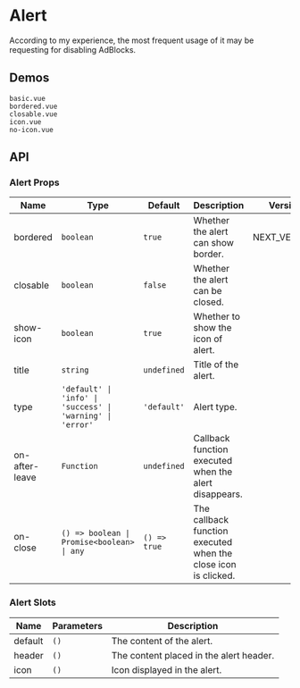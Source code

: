# Alert

According to my experience, the most frequent usage of it may be requesting for disabling AdBlocks.

## Demos

```demo
basic.vue
bordered.vue
closable.vue
icon.vue
no-icon.vue
```

## API

### Alert Props

| Name | Type | Default | Description | Version |
| --- | --- | --- | --- | --- |
| bordered | `boolean` | `true` | Whether the alert can show border. | NEXT_VERSION |
| closable | `boolean` | `false` | Whether the alert can be closed. |  |
| show-icon | `boolean` | `true` | Whether to show the icon of alert. |  |
| title | `string` | `undefined` | Title of the alert. |  |
| type | `'default' \| 'info' \| 'success' \| 'warning' \| 'error'` | `'default'` | Alert type. |  |
| on-after-leave | `Function` | `undefined` | Callback function executed when the alert disappears. |  |
| on-close | `() => boolean \| Promise<boolean> \| any` | `() => true` | The callback function executed when the close icon is clicked. |  |

### Alert Slots

| Name    | Parameters | Description                             |
| ------- | ---------- | --------------------------------------- |
| default | `()`       | The content of the alert.               |
| header  | `()`       | The content placed in the alert header. |
| icon    | `()`       | Icon displayed in the alert.            |
